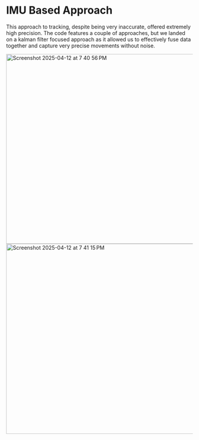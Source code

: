 # IMU Based Approach

This approach to tracking, despite being very inaccurate, offered extremely high precision. The code features a couple of approaches, but we landed on a kalman filter focused approach as it allowed us to effectively fuse data together and capture very precise movements without noise. 


<img width="512" alt="Screenshot 2025-04-12 at 7 40 56 PM" src="https://github.com/user-attachments/assets/c25a3192-7840-4e93-9000-4e81360dc2b0" />
<img width="513" alt="Screenshot 2025-04-12 at 7 41 15 PM" src="https://github.com/user-attachments/assets/15df2fe3-17c2-48c1-924c-db047facf8be" />

